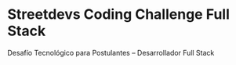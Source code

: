 # Streetdevs Coding Challenge Full Stack
Desafío Tecnológico para Postulantes – Desarrollador Full Stack
